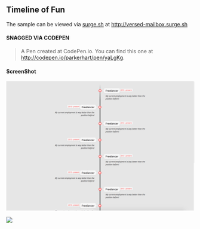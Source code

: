 ## Timeline of Fun
The sample can be viewed via [surge.sh](http://surge.io) at http://versed-mailbox.surge.sh

#### SNAGGED VIA CODEPEN
> A Pen created at CodePen.io. You can find this one at http://codepen.io/parkerhart/pen/yaLgKg.

#### ScreenShot

![Timeline](/images/ss.png?raw=true "ScreenShot")

<a href="https://zenhub.com"><img src="https://raw.githubusercontent.com/ZenHubIO/support/master/zenhub-badge.png"></a>
